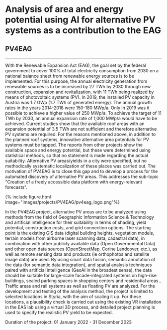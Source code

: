 # Analysis of area and energy potential using AI for alternative PV systems as a contribution to the EAG
## PV4EAG

---
With the Renewable Expansion Act (EAG), the goal set by the federal government to cover 100% of total electricity consumption from 2030 on a national balance sheet from renewable energy sources is to be implemented. For this purpose, the annual electricity generation from renewable sources is to be increased by 27 TWh by 2030 through new construction, expansion and revitalization, with 11 TWh being realized by means of photovoltaic systems (PV). In 2019, the installed PV capacity in Austria was 1.7 GWp (1.7 TWh of generated energy). The annual growth rates in the years 2014-2018 were 150-180 MWp/a. Only in 2019 was it possible to achieve a higher value of 250 MWp/a. To achieve the target of 11 TWh by 2030, an annual expansion rate of 1,000 MWp/a would have to be achieved. Current studies show that the available roof areas with an expansion potential of 3.5 TWh are not sufficient and therefore alternative PV systems are required. For the reasons mentioned above, in addition to the planned roof systems, innovative alternative area potentials for PV systems must be tapped. The reports from other projects show the available space and energy potential, but these were determined using statistical methods, so that no statement is made regarding the actual suitability. Alternative PV areas/yields in a city were specified, but no methodically systematic localization of these places was carried out. The motivation of PV4EAG is to close this gap and to develop a process for the automated discovery of alternative PV areas. This addresses the sub-topic "Creation of a freely accessible data platform with energy-relevant forecasts". 

{% include figure.html image="images/projects/PV4EAG/pv4eag_logo.png"%}

In the PV4EAG project, alternative PV areas are to be analyzed using methods from the field of Geographic Information Science & Technology and artificial intelligence for their suitability in terms of shading, yield potential, construction costs, and grid connection options. The starting point is the existing GIS data (digital building heights, vegetation models, terrain models from airborne laser scanning data, cadastral data), in combination with other publicly available data (Open Governmental Data) and other open data sources (OpenStreetMap, Corine Landcover, etc.), as well as remote sensing data and products (ie orthophotos and satellite image data) are used. By using smart data fusion, semantic annotation of the data (for semantic data integration), and spatial analysis techniques paired with artificial intelligence (GeoAI in the broadest sense), the data should be suitable for large-scale facade-integrated systems on high-rise buildings, sealed parking spaces in shopping centers and residential areas , Traffic areas and rail systems as well as floating PV are analyzed. For the development and testing of the analysis method, the project is limited to selected locations in Styria, with the aim of scaling it up. For these locations, a plausibility check is carried out using the existing VR installation in the EAS lab using a virtual 3D process, and detailed project planning is used to specify the realistic PV yield to be expected.

Duration of the project: 01 January 2022 - 31 December 2023


